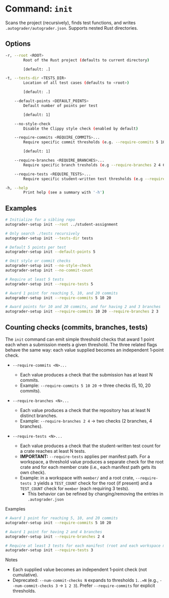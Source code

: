 # Command: `init`

Scans the project (recursively), finds test functions, and writes `.autograder/autograder.json`. Supports nested Rust directories.

## Options

```bash
-r, --root <ROOT>
        Root of the Rust project (defaults to current directory)

        [default: .]

-t, --tests-dir <TESTS_DIR>
        Location of all test cases (defaults to <root>)

        [default: .]

    --default-points <DEFAULT_POINTS>
        Default number of points per test

        [default: 1]

    --no-style-check
        Disable the Clippy style check (enabled by default)

    --require-commits <REQUIRE_COMMITS>...
        Require specific commit thresholds (e.g. --require-commits 5 10 15 20)

        [default: 1]

    --require-branches <REQUIRE_BRANCHES>...
        Require specific branch tresholds (e.g --require-branches 2 4 6)

    --require-tests <REQUIRE_TESTS>...
        Require specific student-written test thresholds (e.g --require-tests 2 4 6)

-h, --help
        Print help (see a summary with '-h')
```

## Examples

```bash
# Initialize for a sibling repo
autograder-setup init --root ../student-assignment

# Only search ./tests recursively
autograder-setup init --tests-dir tests

# Default 5 points per test
autograder-setup init --default-points 5

# Omit style or commit checks
autograder-setup init --no-style-check
autograder-setup init --no-commit-count

# Require at least 5 tests
autograder-setup init --require-tests 5

# Award 1 point for reaching 5, 10, and 20 commits
autograder-setup init --require-commits 5 10 20

# Award points for 10 and 20 commits, and for having 2 and 3 branches
autograder-setup init --require-commits 10 20 --require-branches 2 3
```

## Counting checks (commits, branches, tests)

The `init` command can emit simple threshold checks that award 1 point each when a submission meets a given threshold. The three related flags behave the same way: each value supplied becomes an independent 1‑point check.

- `--require-commits <N>...`
  - Each value produces a check that the submission has at least N commits.
  - Example: `--require-commits 5 10 20` → three checks (5, 10, 20 commits).

- `--require-branches <N>...`
  - Each value produces a check that the repository has at least N distinct branches.
  - Example: `--require-branches 2 4` → two checks (2 branches, 4 branches).

- `--require-tests <N>...`
  - Each value produces a check that the student-written test count for a crate reaches at least N tests.
  - **IMPORTANT:** `--require-tests` applies per manifest path. For a workspace, a threshold value produces a separate check for the root crate and for each member crate (i.e., each manifest path gets its own check).
  - Example: in a workspace with `member/` and a root crate, `--require-tests 3` yields a `TEST_COUNT` check for the root (if present) and a `TEST_COUNT` check for `member` (each requiring 3 tests).
    - This behavior can be refined by changing/removing the entries in `.autograder.json`

Examples

```bash
# Award 1 point for reaching 5, 10, and 20 commits
autograder-setup init --require-commits 5 10 20

# Award 1 point for having 2 and 4 branches
autograder-setup init --require-branches 2 4

# Require at least 3 tests for each manifest (root and each workspace member)
autograder-setup init --require-tests 3
```

Notes

- Each supplied value becomes an independent 1‑point check (not cumulative).
- Deprecated: `--num-commit-checks N` expands to thresholds `1..=N` (e.g., `--num-commit-checks 3` → `1 2 3`). Prefer `--require-commits` for explicit thresholds.
